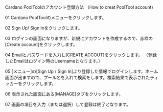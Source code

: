 Cardano PoolToolのアカウント登録方法
（How to creat PoolTool account)

01
Cardano PoolToolのメニューをクリックします。

02
Sign Up/ Sign Inをクリックします。

03
ログインの画面になりますが、新規にアカウントを作成するので、赤枠の[Create account]をクリックします。

04
Emailとパスワードを入力し[CREATE ACCOUT]をクリックします。
（登録したEmailはログイン時のUsernameとなります。）

05
[メニュー]の[Sign Up / Sign In]より登録した情報でログインします。ホーム画面が出ますので、プール名を入れて検索をします。検索結果で表示されたティッカーをクリックします。

06
表示された画面にある[MANAGE]タブをクリックします。

07
画面の項目を入力（または選択）して登録は終了となります。
